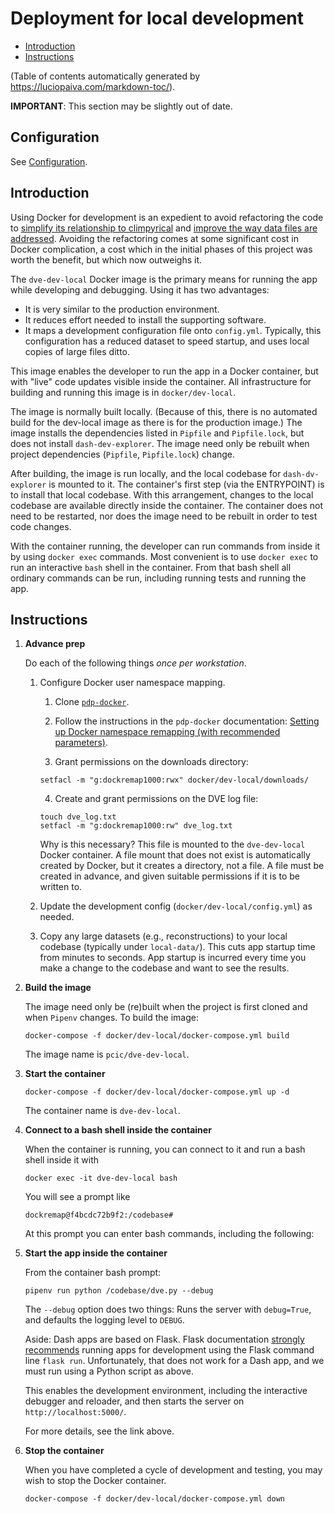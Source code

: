 # Deployment for local development

- [Introduction](#introduction)
- [Instructions](#instructions)

(Table of contents automatically generated by
https://luciopaiva.com/markdown-toc/).

**IMPORTANT**: This section may be slightly out of date.

## Configuration

See [Configuration](configuration.md).

## Introduction

Using Docker for development is an expedient to avoid refactoring
the code to
[simplify its relationship to climpyrical](https://github.com/pacificclimate/dash-dv-explorer/issues/100) and
[improve the way data files are addressed](https://github.com/pacificclimate/dash-dv-explorer/issues/111). 
Avoiding the refactoring comes at some significant cost in Docker
complication, a cost which in the initial phases of this project was
worth the benefit, but which now outweighs it.

The `dve-dev-local` Docker image is the primary means for running the app while
developing and debugging. Using it has two advantages:
- It is very similar to the production environment.
- It reduces effort needed to install the supporting software.
- It maps a development configuration file onto `config.yml`.
  Typically, this configuration has a reduced dataset to speed startup, and
  uses local copies of large files ditto.

This image enables the developer to run the app in a Docker container, but
with "live" code updates visible inside the container. All infrastructure for
building and running this image is in `docker/dev-local`.

The image is normally built locally. (Because of this, there is no automated
build for the dev-local image as there is for the production image.) The image
installs the dependencies listed in `Pipfile` and `Pipfile.lock`, but does not 
install `dash-dev-explorer`. The image need only be rebuilt when project 
dependencies (`Pipfile`, `Pipfile.lock`) change.

After building, the image is run locally, and the
local codebase for `dash-dv-explorer` is mounted to it.
The container's first step (via the ENTRYPOINT) is to install that
local codebase.
With this arrangement, changes to the local codebase are available
directly inside the container. The container does not need to be restarted,
nor does the image need to be rebuilt in order to test code changes.

With the container running, the developer can run commands from inside it by
using `docker exec` commands. Most convenient is to use `docker exec` to run
an interactive `bash` shell in the container. From that bash shell all ordinary
commands can be run, including running tests and running the app.

## Instructions

1. **Advance prep**

   Do each of the following things *once per workstation*.

   1. Configure Docker user namespace mapping.

      1. Clone [`pdp-docker`](https://github.com/pacificclimate/pdp-docker).

      2. Follow the instructions in the `pdp-docker` documentation:
       [Setting up Docker namespace remapping (with recommended parameters)](https://github.com/pacificclimate/pdp-docker#setting-up-docker-namespace-remapping-with-recommended-parameters).

      1. Grant permissions on the downloads directory:

        ```
        setfacl -m "g:dockremap1000:rwx" docker/dev-local/downloads/ 
        ``` 

      4. Create and grant permissions on the DVE log file:

        ```
        touch dve_log.txt
        setfacl -m "g:dockremap1000:rw" dve_log.txt 
        ``` 
      
        Why is this necessary? This file is mounted to the `dve-dev-local` 
        Docker container. A file mount that does not exist is automatically 
        created by Docker, but it creates a directory, not a file. A file 
        must be 
        created in advance, and given suitable permissions if it is to be 
        written to.

   3. Update the development config (`docker/dev-local/config.yml`) as 
      needed.

   4. Copy any large datasets (e.g., reconstructions) to your local 
      codebase
     (typically under `local-data/`). This cuts app startup time from minutes
     to seconds. App startup is incurred every time you make a change to the
     codebase and want to see the results.

1. **Build the image**

   The image need only be (re)built when the project is first cloned and when
   `Pipenv` changes. To build the image:

    ```
    docker-compose -f docker/dev-local/docker-compose.yml build
    ```

   The image name is `pcic/dve-dev-local`.

1. **Start the container**

    ```
    docker-compose -f docker/dev-local/docker-compose.yml up -d
    ```

   The container name is `dve-dev-local`.

1. **Connect to a bash shell inside the container**

   When the container is running, you can connect to it and run a bash shell
   inside it with

    ```
    docker exec -it dve-dev-local bash
    ```

   You will see a prompt like

    ```
    dockremap@f4bcdc72b9f2:/codebase# 
    ```

   At this prompt you can enter bash commands, including the following:

1. **Start the app inside the container**

   From the container bash prompt:

    ```
    pipenv run python /codebase/dve.py --debug
    ```

   The `--debug` option does two things: Runs the server with `debug=True`, and
   defaults the logging level to `DEBUG`.

   Aside: Dash apps are based on Flask.
   Flask documentation
   [strongly recommends](https://flask.palletsprojects.com/en/1.1.x/server/#command-line)
   running apps for development using the Flask command line `flask run`.
   Unfortunately, that does not work for a Dash app, and we must run
   using a Python script as above.

   This enables the development environment, including the interactive debugger
   and reloader, and then starts the server on `http://localhost:5000/`.

   For more details, see the link above.

1. **Stop the container**

   When you have completed a cycle of development and testing, you may wish
   to stop the Docker container.

    ```
    docker-compose -f docker/dev-local/docker-compose.yml down
    ```
